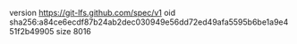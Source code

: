 version https://git-lfs.github.com/spec/v1
oid sha256:a84ce6ecdf87b24ab2dec030949e56dd72ed49afa5595b6be1a9e451f2b49905
size 8016

